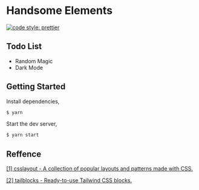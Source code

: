 # Handsome Elements

[![code style: prettier](https://img.shields.io/badge/code_style-prettier-ff69b4.svg?style=flat-square)](https://github.com/prettier/prettier)

## Todo List

- Random Magic
- Dark Mode

## Getting Started

Install dependencies,

```bash
$ yarn
```

Start the dev server,

```bash
$ yarn start
```

## Reffence

[[1] csslayout - A collection of popular layouts and patterns made with CSS.](https://github.com/phuoc-ng/csslayout)

[[2] tailblocks - Ready-to-use Tailwind CSS blocks.](https://github.com/mertJF/tailblocks)
